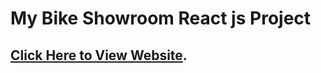 # My Bike Showroom React js Project

## [Click Here to View Website](https://taupe-yeot-7cad2c.netlify.app).
